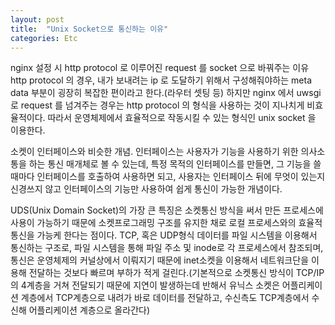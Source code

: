 ```yaml
---
layout: post
title:  "Unix Socket으로 통신하는 이유"
categories: Etc
---
```

nginx 설정 시 http protocol 로 이루어진 request 를 socket 으로 바꿔주는 이유
http protocol 의 경우, 내가 보내려는 ip 로 도달하기 위해서 구성해줘야하는 meta data 부분이 굉장히 복잡한 편이라고 한다.(라우터 셋팅 등) 하지만 nginx 에서 uwsgi 로 request 를 넘겨주는 경우는 http protocol 의 형식을 사용하는 것이 지나치게 비효율적이다. 따라서 운영체제에서 효율적으로 작동시킬 수 있는 형식인 unix socket 을 이용한다.

소켓이 인터페이스와 비슷한 개념. 인터페이스는 사용자가 기능을 사용하기 위한 의사소통을 하는 통신 매개체로 볼 수 있는데, 특정 목적의 인터페이스를 만들면, 그 기능을 쓸때마다 인터페이스를 호출하여 사용하면 되고, 사용자는 인터페이스 뒤에 무엇이 있는지 신경쓰지 않고 인터페이스의 기능만 사용하여 쉽게 통신이 가능한 개념이다.

UDS(Unix Domain Socket)의 가장 큰 특징은 소켓통신 방식을 써서 만든 프로세스에 사용이 가능하기 때문에 소켓프로그래밍 구조를 유지한 채로 로컬 프로세스와의 효율적 통신을 가능케 한다는 점이다. TCP, 혹은 UDP형식 데이터를 파일 시스템을 이용해서 통신하는 구조로, 파일 시스템을 통해 파일 주소 및 inode로 각 프로세스에서 참조되며, 통신은 운영체제의 커널상에서 이뤄지기 때문에 inet소켓을 이용해서 네트워크단을 이용해 전달하는 것보다 빠르며 부하가 적게 걸린다.(기본적으로 소켓통신 방식이 TCP/IP의 4계층을 거쳐 전달되기 때문에 지연이 발생하는데 반해서 유닉스 소켓은 어플리케이션 계층에서 TCP계층으로 내려가 바로 데이터를 전달하고, 수신측도 TCP계층에서 수신해 어플리케이션 계층으로 올라간다)